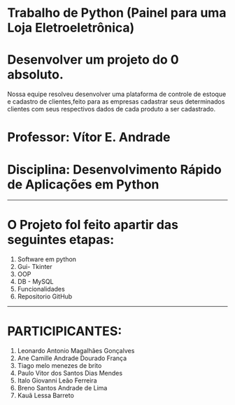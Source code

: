 # Trabalho de Python (Painel para uma Loja Eletroeletrônica)
# Desenvolver um projeto do 0 absoluto. 
  Nossa equipe resolveu desenvolver uma plataforma de controle
  de estoque e cadastro de clientes,feito para as empresas cadastrar seus 
  determinados clientes com seus respectivos dados de cada produto a ser cadastrado.
 # Professor: Vítor E. Andrade
 # Disciplina: Desenvolvimento Rápido de Aplicações em Python
______________________________________________________________________________
# O Projeto foI feito apartir das seguintes etapas: 
1. Software em python
2. Gui- Tkinter
3. OOP
4. DB - MySQL
5. Funcionalidades
6. Repositorio GitHub
________________________________________________________________________________
# PARTICIPICANTES:
1. Leonardo Antonio Magalhães Gonçalves
2. Ane Camille Andrade Dourado França
3. Tiago melo menezes de brito
4. Paulo Vitor dos Santos Dias Mendes
5. Italo Giovanni Leão Ferreira
6. Breno Santos Andrade de Lima
7. Kauã Lessa Barreto
